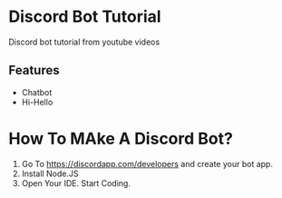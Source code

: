 # Discord Bot Tutorial
Discord bot tutorial from youtube videos

## Features
- Chatbot
- Hi-Hello


# How To MAke A Discord Bot?

1. Go To https://discordapp.com/developers and create your bot app.
2. Install Node.JS
3. Open Your IDE.
Start Coding.


